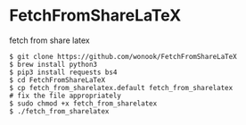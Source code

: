 # FetchFromShareLaTeX
fetch from share latex

```
$ git clone https://github.com/wonook/FetchFromShareLaTeX
$ brew install python3
$ pip3 install requests bs4
$ cd FetchFromShareLaTeX
$ cp fetch_from_sharelatex.default fetch_from_sharelatex
# fix the file appropriately
$ sudo chmod +x fetch_from_sharelatex
$ ./fetch_from_sharelatex
```
